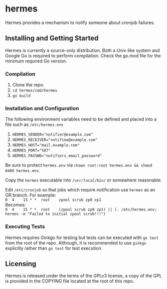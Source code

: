 # hermes

Hermes provides a mechanism to notify someone about cronjob failures.

## Installing and Getting Started

Hermes is currently a source-only distribution. Both a Unix-like system and Google Go is required to perform compilation.
Check the go.mod file for the minimum required Go version.

### Compilation

1. Clone the repo.
2. `cd hermes/cmd/hermes`
3. `go build`

### Installation and Configuration

The following environment variables need to be defined and placed into a file such as `/etc/hermes.env`

1. `HERMES_SENDER="notifier@example.com"`
2. `HERMES_RECEIVER="notifiee@example.com"`
3. `HERMES_HOST="mail.example.com"`
4. `HERMES_PORT="587"`
5. `HERMES_PASSWD="notifiers_email_password"`

Be sure to protect `hermes.env` via `chown root:root hermes.env && chmod 0400 hermes.env`.

Copy the `hermes` executable into `/usr/local/bin/` or somewhere reasonable.

Edit `/etc/cronjob` so that jobs which require notification use `hermes` as an OR branch.
For example: \
`0  4    15 * *  root    zpool scrub zp0 zp1` \
Becomes: \
`0  4    15 * *  root    (zpool scrub zp0 zp1) || (. /etc/hermes.env; hermes -m "Failed to initial zpool scrub!!!")`

### Executing Tests

Hermes requires Ginkgo for testing but tests can be executed with `go test` from the root of the repo.
Although, it is recommended to use `ginkgo` explicitly rather than `go test` for test execution.

## Licensing

Hermes is released under the terms of the GPLv3 license, a copy of the GPL is provided in the COPYING
file located at the root of this repo.
